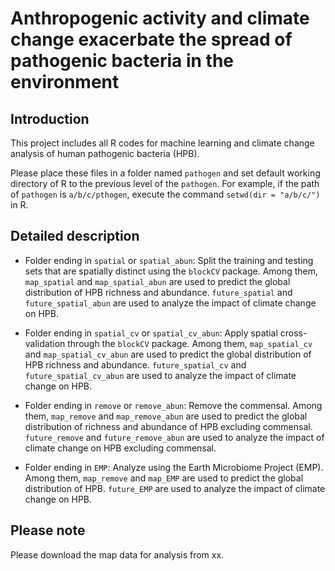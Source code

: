 # Anthropogenic activity and climate change exacerbate the spread of pathogenic bacteria in the environment

## Introduction

This project includes all R codes for machine learning and climate change analysis of human pathogenic bacteria (HPB).

Please place these files in a folder named `pathogen` and set default working directory of R to the previous level of the `pathogen`. For example, if the path of `pathogen` is `a/b/c/pthogen`, execute the command `setwd(dir = "a/b/c/")` in R.

## Detailed description

-   Folder ending in `spatial` or `spatial_abun`: Split the training and testing sets that are spatially distinct using the `blockCV` package. Among them, `map_spatial` and `map_spatial_abun` are used to predict the global distribution of HPB richness and abundance. `future_spatial` and `future_spatial_abun` are used to analyze the impact of climate change on HPB.

-   Folder ending in `spatial_cv` or `spatial_cv_abun`: Apply spatial cross-validation through the `blockCV` package. Among them, `map_spatial_cv` and `map_spatial_cv_abun` are used to predict the global distribution of HPB richness and abundance. `future_spatial_cv` and `future_spatial_cv_abun` are used to analyze the impact of climate change on HPB.

-   Folder ending in `remove` or `remove_abun`: Remove the commensal. Among them, `map_remove` and `map_remove_abun` are used to predict the global distribution of richness and abundance of HPB excluding commensal. `future_remove` and `future_remove_abun` are used to analyze the impact of climate change on HPB excluding commensal.

-   Folder ending in `EMP`: Analyze using the Earth Microbiome Project (EMP). Among them, `map_remove` and `map_EMP` are used to predict the global distribution of HPB. `future_EMP` are used to analyze the impact of climate change on HPB.

## Please note

Please download the map data for analysis from xx.
